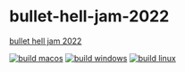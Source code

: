 # bullet-hell-jam-2022
[bullet hell jam 2022](https://itch.io/jam/bullet-hell-jam-2022)



[![build macos](https://github.com/SchumakerTeamStudios/bullet-hell-jam-2022/actions/workflows/cpp_build_macos.yml/badge.svg?branch=main&kill_cache=1)](https://github.com/SchumakerTeamStudios/bullet-hell-jam-2022/actions/workflows/cpp_build_macos.yml)
[![build windows](https://github.com/SchumakerTeamStudios/bullet-hell-jam-2022/actions/workflows/build_windows.yml/badge.svg)](https://github.com/SchumakerTeamStudios/bullet-hell-jam-2022/actions/workflows/build_windows.yml)
[![build linux](https://github.com/SchumakerTeamStudios/bullet-hell-jam-2022/actions/workflows/cpp_build_linux.yml/badge.svg)](https://github.com/SchumakerTeamStudios/bullet-hell-jam-2022/actions/workflows/cpp_build_linux.yml)
